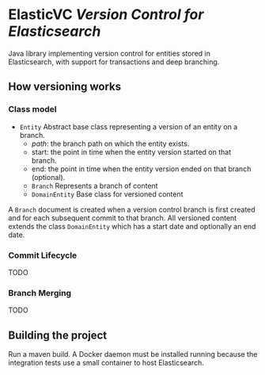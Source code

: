 # ElasticVC _Version Control for Elasticsearch_
Java library implementing version control for entities stored in Elasticsearch, with support for transactions and deep branching.

## How versioning works
### Class model

- `Entity` Abstract base class representing a version of an entity on a branch.
  - _path_: the branch path on which the entity exists. 
  - start: the point in time when the entity version started on that branch.
  - end: the point in time when the entity version ended on that branch (optional).
  - `Branch` Represents a branch of content
  - `DomainEntity` Base class for versioned content


A `Branch` document is created when a version control branch is first created and for each 
subsequent commit to that branch. All versioned content extends the class `DomainEntity` which has a start date and optionally 
an end date.

### Commit Lifecycle
TODO

### Branch Merging
TODO

## Building the project
Run a maven build. A Docker daemon must be installed running because the integration tests use a small container to host Elasticsearch.
